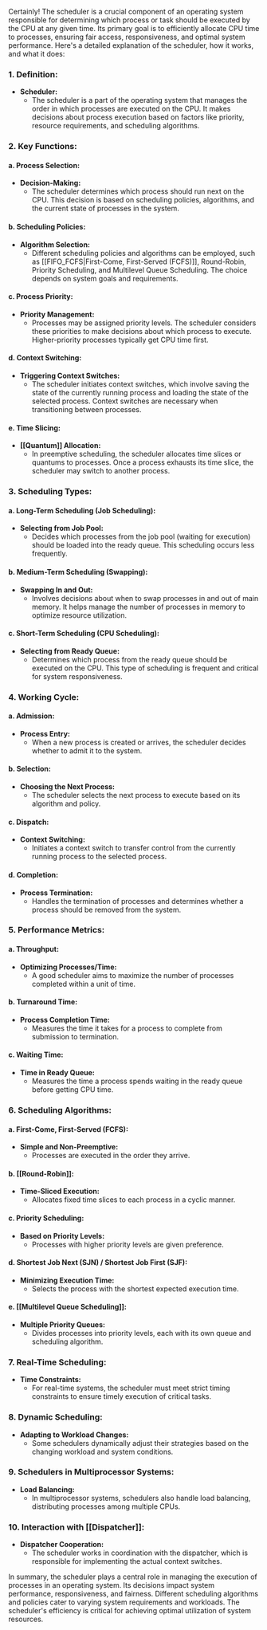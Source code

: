 Certainly! The scheduler is a crucial component of an operating system responsible for determining which process or task should be executed by the CPU at any given time. Its primary goal is to efficiently allocate CPU time to processes, ensuring fair access, responsiveness, and optimal system performance. Here's a detailed explanation of the scheduler, how it works, and what it does:

### 1. **Definition:**
- **Scheduler:**
  - The scheduler is a part of the operating system that manages the order in which processes are executed on the CPU. It makes decisions about process execution based on factors like priority, resource requirements, and scheduling algorithms.

### 2. **Key Functions:**

#### a. **Process Selection:**
- **Decision-Making:**
  - The scheduler determines which process should run next on the CPU. This decision is based on scheduling policies, algorithms, and the current state of processes in the system.

#### b. **Scheduling Policies:**
- **Algorithm Selection:**
  - Different scheduling policies and algorithms can be employed, such as [[FIFO_FCFS|First-Come, First-Served (FCFS)]], Round-Robin, Priority Scheduling, and Multilevel Queue Scheduling. The choice depends on system goals and requirements.

#### c. **Process Priority:**
- **Priority Management:**
  - Processes may be assigned priority levels. The scheduler considers these priorities to make decisions about which process to execute. Higher-priority processes typically get CPU time first.

#### d. **Context Switching:**
- **Triggering Context Switches:**
  - The scheduler initiates context switches, which involve saving the state of the currently running process and loading the state of the selected process. Context switches are necessary when transitioning between processes.

#### e. **Time Slicing:**
- **[[Quantum]] Allocation:**
  - In preemptive scheduling, the scheduler allocates time slices or quantums to processes. Once a process exhausts its time slice, the scheduler may switch to another process.

### 3. **Scheduling Types:**

#### a. **Long-Term Scheduling (Job Scheduling):**
- **Selecting from Job Pool:**
  - Decides which processes from the job pool (waiting for execution) should be loaded into the ready queue. This scheduling occurs less frequently.

#### b. **Medium-Term Scheduling (Swapping):**
- **Swapping In and Out:**
  - Involves decisions about when to swap processes in and out of main memory. It helps manage the number of processes in memory to optimize resource utilization.

#### c. **Short-Term Scheduling (CPU Scheduling):**
- **Selecting from Ready Queue:**
  - Determines which process from the ready queue should be executed on the CPU. This type of scheduling is frequent and critical for system responsiveness.

### 4. **Working Cycle:**

#### a. **Admission:**
- **Process Entry:**
  - When a new process is created or arrives, the scheduler decides whether to admit it to the system.

#### b. **Selection:**
- **Choosing the Next Process:**
  - The scheduler selects the next process to execute based on its algorithm and policy.

#### c. **Dispatch:**
- **Context Switching:**
  - Initiates a context switch to transfer control from the currently running process to the selected process.

#### d. **Completion:**
- **Process Termination:**
  - Handles the termination of processes and determines whether a process should be removed from the system.

### 5. **Performance Metrics:**

#### a. **Throughput:**
- **Optimizing Processes/Time:**
  - A good scheduler aims to maximize the number of processes completed within a unit of time.

#### b. **Turnaround Time:**
- **Process Completion Time:**
  - Measures the time it takes for a process to complete from submission to termination.

#### c. **Waiting Time:**
- **Time in Ready Queue:**
  - Measures the time a process spends waiting in the ready queue before getting CPU time.

### 6. **Scheduling Algorithms:**

#### a. **First-Come, First-Served (FCFS):**
- **Simple and Non-Preemptive:**
  - Processes are executed in the order they arrive.

#### b. **[[Round-Robin]]:**
- **Time-Sliced Execution:**
  - Allocates fixed time slices to each process in a cyclic manner.

#### c. **Priority Scheduling:**
- **Based on Priority Levels:**
  - Processes with higher priority levels are given preference.

#### d. **Shortest Job Next (SJN) / Shortest Job First (SJF):**
- **Minimizing Execution Time:**
  - Selects the process with the shortest expected execution time.

#### e. **[[Multilevel Queue Scheduling]]:**
- **Multiple Priority Queues:**
  - Divides processes into priority levels, each with its own queue and scheduling algorithm.

### 7. **Real-Time Scheduling:**

- **Time Constraints:**
  - For real-time systems, the scheduler must meet strict timing constraints to ensure timely execution of critical tasks.

### 8. **Dynamic Scheduling:**

- **Adapting to Workload Changes:**
  - Some schedulers dynamically adjust their strategies based on the changing workload and system conditions.

### 9. **Schedulers in Multiprocessor Systems:**

- **Load Balancing:**
  - In multiprocessor systems, schedulers also handle load balancing, distributing processes among multiple CPUs.

### 10. **Interaction with [[Dispatcher]]:**

- **Dispatcher Cooperation:**
  - The scheduler works in coordination with the dispatcher, which is responsible for implementing the actual context switches.

In summary, the scheduler plays a central role in managing the execution of processes in an operating system. Its decisions impact system performance, responsiveness, and fairness. Different scheduling algorithms and policies cater to varying system requirements and workloads. The scheduler's efficiency is critical for achieving optimal utilization of system resources.
